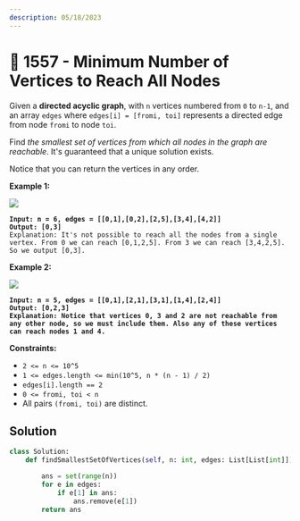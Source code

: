 ```yaml
---
description: 05/18/2023
---
```


# 🤪 1557 - Minimum Number of Vertices to Reach All Nodes

Given a **directed acyclic graph**, with `n` vertices numbered from `0` to `n-1`, and an array `edges` where `edges[i] = [fromi, toi]` represents a directed edge from node `fromi` to node `toi`.

Find _the smallest set of vertices from which all nodes in the graph are reachable_. It's guaranteed that a unique solution exists.

Notice that you can return the vertices in any order.

&#x20;

**Example 1:**

![](https://assets.leetcode.com/uploads/2020/07/07/untitled22.png)

<pre><code><strong>Input: n = 6, edges = [[0,1],[0,2],[2,5],[3,4],[4,2]]
</strong><strong>Output: [0,3]
</strong>Explanation: It's not possible to reach all the nodes from a single vertex. From 0 we can reach [0,1,2,5]. From 3 we can reach [3,4,2,5]. So we output [0,3].
</code></pre>

**Example 2:**

![](https://assets.leetcode.com/uploads/2020/07/07/untitled.png)

<pre><code><strong>Input: n = 5, edges = [[0,1],[2,1],[3,1],[1,4],[2,4]]
</strong><strong>Output: [0,2,3]
</strong><strong>Explanation: Notice that vertices 0, 3 and 2 are not reachable from any other node, so we must include them. Also any of these vertices can reach nodes 1 and 4.
</strong></code></pre>

&#x20;

**Constraints:**

* `2 <= n <= 10^5`
* `1 <= edges.length <= min(10^5, n * (n - 1) / 2)`
* `edges[i].length == 2`
* `0 <= fromi, toi < n`
* All pairs `(fromi, toi)` are distinct.

## Solution

```python
class Solution:
    def findSmallestSetOfVertices(self, n: int, edges: List[List[int]]) -> List[int]:

        ans = set(range(n))
        for e in edges:
            if e[1] in ans:
                ans.remove(e[1])
        return ans
        
```
